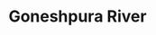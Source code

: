 ---
title: "Goneshpura River"
title_bn: "গণেশপুরা নদী"
description: "This river emerges from the boundary line of Mehendiganj (Barisal) and Bhola sadar upazila and ends at Char Gopalpur of Bhola district"
---